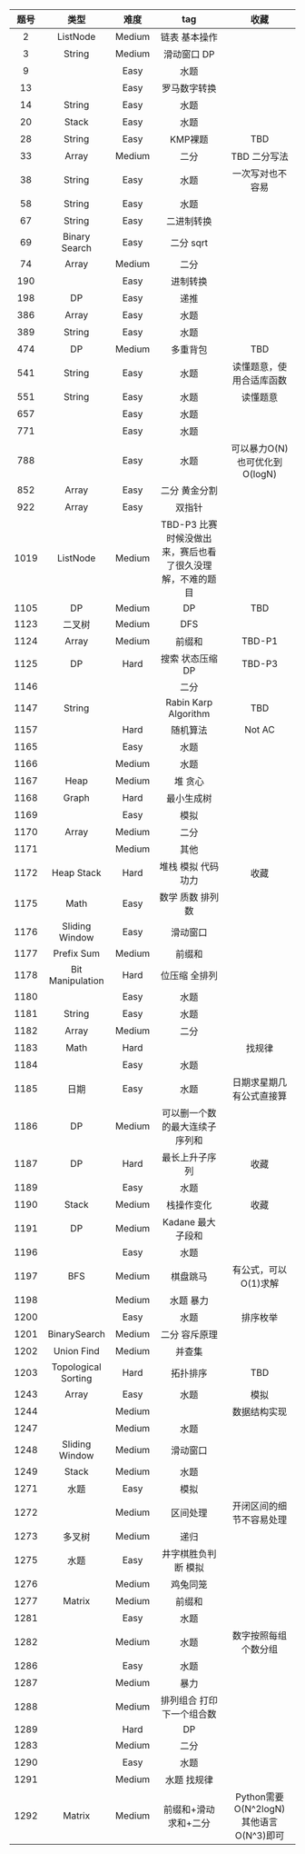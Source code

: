 |题号|类型|难度|tag|收藏|
|:---:|:---:|:---:|:---:|:---:|
|2|ListNode|Medium|链表 基本操作|
|3|String|Medium|滑动窗口 DP| |
|9| |Easy|水题|
|13| |Easy|罗马数字转换|
|14|String|Easy|水题|
|20|Stack|Easy|水题|
|28|String|Easy|KMP裸题|TBD|
|33|Array|Medium|二分|TBD 二分写法|
|38|String|Easy|水题|一次写对也不容易|
|58|String|Easy|水题| |
|67|String|Easy|二进制转换| |
|69|Binary Search|Easy|二分 sqrt| |
|74|Array|Medium|二分|
|190| |Easy|进制转换|
|198|DP|Easy|递推|
|386|Array|Easy|水题|
|389|String|Easy|水题|
|474|DP|Medium|多重背包|TBD|
|541|String|Easy|水题|读懂题意，使用合适库函数|
|551|String|Easy|水题|读懂题意|
|657| |Easy|水题|
|771| |Easy|水题|
|788| |Easy|水题|可以暴力O(N) 也可优化到O(logN)|
|852|Array|Easy|二分 黄金分割|
|922|Array|Easy|双指针|
|1019|ListNode|Medium|TBD-P3 比赛时候没做出来，赛后也看了很久没理解，不难的题目|
|1105|DP|Medium|DP|TBD|
|1123|二叉树|Medium|DFS|
|1124|Array|Medium|前缀和|TBD-P1|
|1125|DP|Hard|搜索 状态压缩DP|TBD-P3|
|1146| | |二分|
|1147|String| |Rabin Karp Algorithm|TBD|
|1157| |Hard|随机算法|Not AC|
|1165| |Easy|水题|
|1166| |Medium|水题|
|1167|Heap|Medium|堆 贪心|
|1168|Graph|Hard|最小生成树|
|1169| |Easy|模拟|
|1170|Array|Medium|二分|
|1171| |Medium|其他|
|1172|Heap Stack|Hard|堆栈 模拟 代码功力|收藏|
|1175|Math|Easy|数学 质数 排列数|
|1176|Sliding Window |Easy|滑动窗口|
|1177|Prefix Sum |Medium|前缀和|
|1178|Bit Manipulation|Hard|位压缩 全排列|
|1180| |Easy|水题|
|1181|String|Easy|水题|
|1182|Array|Medium|二分|
|1183|Math|Hard||找规律|
|1184| |Easy|水题|
|1185|日期|Easy|水题|日期求星期几 有公式直接算|
|1186|DP|Medium|可以删一个数的最大连续子序列和||
|1187|DP|Hard|最长上升子序列|收藏|
|1189| |Easy|水题|
|1190|Stack|Medium|栈操作变化|收藏|
|1191|DP|Medium|Kadane 最大子段和| |
|1196| |Easy|水题| |
|1197|BFS|Medium|棋盘跳马|有公式，可以O(1)求解|
|1198| |Medium|水题 暴力| |
|1200| |Easy|水题|排序枚举|
|1201|BinarySearch|Medium|二分 容斥原理| |
|1202|Union Find|Medium|并查集| |
|1203|Topological Sorting|Hard|拓扑排序|TBD|
|1243|Array|Easy|水题|模拟|
|1244| |Medium||数据结构实现|
|1247| |Medium|水题|
|1248|Sliding Window|Medium|滑动窗口| |
|1249|Stack|Medium|水题| |
|1271|水题|Easy|模拟|
|1272| |Medium|区间处理|开闭区间的细节不容易处理|
|1273|多叉树|Medium|递归|
|1275|水题|Easy|井字棋胜负判断 模拟|
|1276| |Medium|鸡兔同笼|
|1277|Matrix|Medium|前缀和|
|1281| |Easy|水题|
|1282| |Medium|水题|数字按照每组个数分组|
|1286| |Easy|水题|
|1287| |Medium|暴力|
|1288| |Medium|排列组合 打印下一个组合数|
|1289| |Hard|DP|
|1283| |Medium|二分|
|1290| |Easy|水题|
|1291| |Medium|水题 找规律|
|1292|Matrix|Medium|前缀和+滑动求和+二分|Python需要O(N^2logN) 其他语言O(N^3)即可|